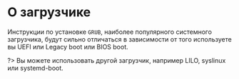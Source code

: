 # О загрузчике

Инструкции по установке `GRUB`, наиболее популярного системного загрузчика, будут сильно отличаться в зависимости от того используете вы UEFI или Legacy boot или BIOS boot.

?> Вы можете использовать другой загрузчик, например LILO, syslinux или systemd-boot.
